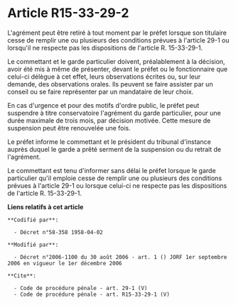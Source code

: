 # Article R15-33-29-2

L'agrément peut être retiré à tout moment par le préfet lorsque son titulaire cesse de remplir une ou plusieurs des
conditions prévues à l'article 29-1 ou lorsqu'il ne respecte pas les dispositions de l'article R. 15-33-29-1. 

Le commettant et le garde particulier doivent, préalablement à la décision, avoir été mis à même de présenter, devant le
préfet ou le fonctionnaire que celui-ci délègue à cet effet, leurs observations écrites ou, sur leur demande, des
observations orales. Ils peuvent se faire assister par un conseil ou se faire représenter par un mandataire de leur choix. 

En cas d'urgence et pour des motifs d'ordre public, le préfet peut suspendre à titre conservatoire l'agrément du garde
particulier, pour une durée maximale de trois mois, par décision motivée. Cette mesure de suspension peut être renouvelée une
fois. 

Le préfet informe le commettant et le président du tribunal d'instance auprès duquel le garde a prêté serment de la
suspension ou du retrait de l'agrément. 

Le commettant est tenu d'informer sans délai le préfet lorsque le garde particulier qu'il emploie cesse de remplir une ou
plusieurs des conditions prévues à l'article 29-1 ou lorsque celui-ci ne respecte pas les dispositions de l'article R.
15-33-29-1.

**Liens relatifs à cet article**

	**Codifié par**:

	  - Décret n°58-358 1958-04-02

	**Modifié par**:

	  - Décret n°2006-1100 du 30 août 2006 - art. 1 () JORF 1er septembre 2006 en vigueur le 1er décembre 2006

	**Cite**:

	  - Code de procédure pénale - art. 29-1 (V)
	  - Code de procédure pénale - art. R15-33-29-1 (V)

